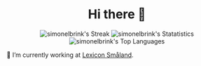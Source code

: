 <h1 align="center">Hi there 👋</h1>

<div align="center"> 
<picture>
  <source
    srcset="https://github-readme-streak-stats.herokuapp.com/?user=simonelbrink&theme=nightowl&hide_border=false&date_format=j%20M%5B%20Y%5D&mode=weekly&exclude_days=Sun%2CSat&fire=EB7737&stroke=EB5454"
    media="(prefers-color-scheme: dark)"
  />
  <source
    srcset="https://github-readme-streak-stats.herokuapp.com/?user=simonelbrink&theme=buefy&hide_border=false&date_format=j%20M%5B%20Y%5D&mode=weekly&exclude_days=Sun%2CSat&fire=EB7737&stroke=EB5454"
    media="(prefers-color-scheme: light), (prefers-color-scheme: no-preference)"
  />
  <img src="https://github-readme-streak-stats.herokuapp.com/?user=simonelbrink&theme=buefy&hide_border=false&date_format=j%20M%5B%20Y%5D&mode=weekly&exclude_days=Sun%2CSat&fire=EB7737&stroke=EB5454" alt="simonelbrink's Streak">
</picture>

<picture>
  <source
    srcset="https://github-readme-stats.vercel.app/api?username=simonelbrink&theme=nightowl&show_icons=true&hide_border=false&count_private=true"
    media="(prefers-color-scheme: dark)"
  />
  <source
    srcset="https://github-readme-stats.vercel.app/api?username=simonelbrink&theme=buefy&show_icons=true&hide_border=false&count_private=true"
    media="(prefers-color-scheme: light), (prefers-color-scheme: no-preference)"
  />
  <img src="https://github-readme-stats.vercel.app/api?username=simonelbrink&theme=buefy&show_icons=true&hide_border=false&count_private=true" alt="simonelbrink's Statatistics">
</picture>

</div>

<div align="center"> 
  <picture>
  <source
    srcset="https://github-readme-stats.vercel.app/api/top-langs/?username=simonelbrink&theme=nightowl&show_icons=true&hide_border=false&layout=compact"
    media="(prefers-color-scheme: dark)"
  />
  <source
    srcset="https://github-readme-stats.vercel.app/api/top-langs/?username=simonelbrink&theme=buefy&show_icons=true&hide_border=false&layout=compact"
    media="(prefers-color-scheme: light), (prefers-color-scheme: no-preference)"
  />
  <img src="https://github-readme-stats.vercel.app/api/top-langs/?username=simonelbrink&theme=buefy&show_icons=true&hide_border=false&layout=compact" alt="simonelbrink's Top Languages">
</picture>
</div>

🔭 I’m currently working at [Lexicon Småland](https://github.com/Lexicon-Smaland).


<!--
**SimonElbrink/SimonElbrink** is a ✨ _special_ ✨ repository because its `README.md` (this file) appears on your GitHub profile.

Here are some ideas to get you started:

- 🔭 I’m currently working on ...
- 🌱 I’m currently learning ...
- 👯 I’m looking to collaborate on ...
- 🤔 I’m looking for help with ...
- 💬 Ask me about ...
- 📫 How to reach me: ...
- 😄 Pronouns: ...
- ⚡ Fun fact: ...
-->
